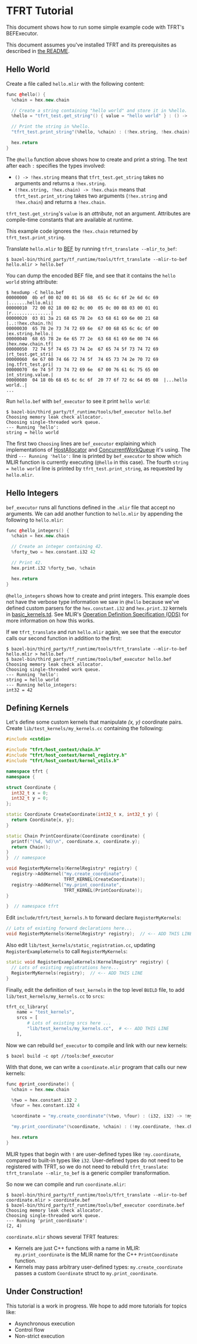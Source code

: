 # TFRT Tutorial

<!--* freshness: {
  owner: 'lauj'
  reviewed: '2020-04-28'
} *-->

<!-- TOC -->

This document shows how to run some simple example code with TFRT's BEFExecutor.

This document assumes you've installed TFRT and its prerequisites as described
in
[the README](https://github.com/tensorflow/runtime/blob/master/README.md#getting-started).

## Hello World

Create a file called `hello.mlir` with the following content:

```c++
func @hello() {
  %chain = hex.new.chain

  // Create a string containing "hello world" and store it in %hello.
  %hello = "tfrt_test.get_string"() { value = "hello world" } : () -> !hex.string

  // Print the string in %hello.
  "tfrt_test.print_string"(%hello, %chain) : (!hex.string, !hex.chain) -> !hex.chain

  hex.return
}
```

The `@hello` function above shows how to create and print a string. The text
after each `:` specifies the types involved:

-   `() -> !hex.string` means that `tfrt_test.get_string` takes no arguments and
    returns a `!hex.string`.
-   `(!hex.string, !hex.chain) -> !hex.chain` means that
    `tfrt_test.print_string` takes two arguments (`!hex.string` and
    `!hex.chain`) and returns a `!hex.chain`.

`tfrt_test.get_string`'s `value` is an *attribute*, not an argument. Attributes
are compile-time constants that are available at runtime.

This example code ignores the `!hex.chain` returned by `tfrt_test.print_string`.

Translate `hello.mlir` to [BEF](binary_executable_format.md) by running
`tfrt_translate --mlir_to_bef`:

```shell
$ bazel-bin/third_party/tf_runtime/tools/tfrt_translate --mlir-to-bef hello.mlir > hello.bef
```

You can dump the encoded BEF file, and see that it contains the `hello world`
string attribute:

```shell
$ hexdump -C hello.bef
00000000  0b ef 00 02 00 01 16 68  65 6c 6c 6f 2e 6d 6c 69  |.......hello.mli|
00000010  72 00 02 18 00 02 0c 00  05 0c 00 08 03 00 01 01  |r...............|
00000020  03 81 3a 21 68 65 78 2e  63 68 61 69 6e 00 21 68  |..:!hex.chain.!h|
00000030  65 78 2e 73 74 72 69 6e  67 00 68 65 6c 6c 6f 00  |ex.string.hello.|
00000040  68 65 78 2e 6e 65 77 2e  63 68 61 69 6e 00 74 66  |hex.new.chain.tf|
00000050  72 74 5f 74 65 73 74 2e  67 65 74 5f 73 74 72 69  |rt_test.get_stri|
00000060  6e 67 00 74 66 72 74 5f  74 65 73 74 2e 70 72 69  |ng.tfrt_test.pri|
00000070  6e 74 5f 73 74 72 69 6e  67 00 76 61 6c 75 65 00  |nt_string.value.|
00000080  04 18 0b 68 65 6c 6c 6f  20 77 6f 72 6c 64 05 08  |...hello world..|
...
```

Run `hello.bef` with `bef_executor` to see it print `hello world`:

```shell
$ bazel-bin/third_party/tf_runtime/tools/bef_executor hello.bef
Choosing memory leak check allocator.
Choosing single-threaded work queue.
--- Running 'hello':
string = hello world
```

The first two `Choosing` lines are `bef_executor` explaining which
implementations of
[HostAllocator](https://cs.opensource.google/tensorflow/runtime/+/master:include/tfrt/host_context/host_allocator.h)
and
[ConcurrentWorkQueue](https://cs.opensource.google/tensorflow/runtime/+/master:include/tfrt/host_context/concurrent_work_queue.h)
it's using. The third `--- Running 'hello':` line is printed by `bef_executor`
to show which MLIR function is currently executing (`@hello` in this case). The
fourth `string = hello world` line is printed by `tfrt_test.print_string`, as
requested by `hello.mlir`.

## Hello Integers

`bef_executor` runs all functions defined in the `.mlir` file that accept no
arguments. We can add another function to `hello.mlir` by appending the
following to `hello.mlir`:

```c++
func @hello_integers() {
  %chain = hex.new.chain

  // Create an integer containing 42.
  %forty_two = hex.constant.i32 42

  // Print 42.
  hex.print.i32 %forty_two, %chain

  hex.return
}
```

`@hello_integers` shows how to create and print integers. This example does not
have the verbose type information we saw in `@hello` because we've defined
custom parsers for the `hex.constant.i32` and `hex.print.32` kernels in
[basic_kernels.td](https://cs.opensource.google/tensorflow/runtime/+/master:include/tfrt/basic_kernels/opdefs/basic_kernels.td).
See MLIR's
[Operation Definition Specification (ODS)](https://mlir.llvm.org/docs/OpDefinitions/)
for more information on how this works.

If we `tfrt_translate` and run `hello.mlir` again, we see that the executor
calls our second function in addition to the first:

```shell
$ bazel-bin/third_party/tf_runtime/tools/tfrt_translate --mlir-to-bef hello.mlir > hello.bef
$ bazel-bin/third_party/tf_runtime/tools/bef_executor hello.bef
Choosing memory leak check allocator.
Choosing single-threaded work queue.
--- Running 'hello':
string = hello world
--- Running hello_integers:
int32 = 42
```

## Defining Kernels

Let's define some custom kernels that manipulate *(x, y)* coordinate pairs.
Create `lib/test_kernels/my_kernels.cc` containing the following:

```c++
#include <cstdio>

#include "tfrt/host_context/chain.h"
#include "tfrt/host_context/kernel_registry.h"
#include "tfrt/host_context/kernel_utils.h"

namespace tfrt {
namespace {

struct Coordinate {
  int32_t x = 0;
  int32_t y = 0;
};

static Coordinate CreateCoordinate(int32_t x, int32_t y) {
  return Coordinate{x, y};
}

static Chain PrintCoordinate(Coordinate coordinate) {
  printf("(%d, %d)\n", coordinate.x, coordinate.y);
  return Chain();
}
}  // namespace

void RegisterMyKernels(KernelRegistry* registry) {
  registry->AddKernel("my.create_coordinate",
                      TFRT_KERNEL(CreateCoordinate));
  registry->AddKernel("my.print_coordinate",
                      TFRT_KERNEL(PrintCoordinate));
}

}  // namespace tfrt
```

Edit `include/tfrt/test_kernels.h` to forward declare `RegisterMyKernels`:

```c++
// Lots of existing forward declarations here...
void RegisterMyKernels(KernelRegistry* registry);  // <-- ADD THIS LINE
```

Also edit `lib/test_kernels/static_registration.cc`, updating
`RegisterExampleKernels` to call `RegisterMyKernels`:

```c++
static void RegisterExampleKernels(KernelRegistry* registry) {
  // Lots of existing registrations here...
  RegisterMyKernels(registry);  // <-- ADD THIS LINE
}
```

Finally, edit the definition of `test_kernels` in the top level `BUILD` file, to
add `lib/test_kernels/my_kernels.cc` to `srcs`:

```python
tfrt_cc_library(
    name = "test_kernels",
    srcs = [
        # Lots of existing srcs here ...
        "lib/test_kernels/my_kernels.cc",  # <-- ADD THIS LINE
    ],
```

Now we can rebuild `bef_executor` to compile and link with our new kernels:

```shell
$ bazel build -c opt //tools:bef_executor
```

With that done, we can write a `coordinate.mlir` program that calls our new
kernels:

```c++
func @print_coordinate() {
  %chain = hex.new.chain

  %two = hex.constant.i32 2
  %four = hex.constant.i32 4

  %coordinate = "my.create_coordinate"(%two, %four) : (i32, i32) -> !my.coordinate

  "my.print_coordinate"(%coordinate, %chain) : (!my.coordinate, !hex.chain) -> !hex.chain

  hex.return
}
```

MLIR types that begin with `!` are user-defined types like `!my.coordinate`,
compared to built-in types like `i32`. User-defined types do not need to be
registered with TFRT, so we do not need to rebuild `tfrt_translate`:
`tfrt_translate --mlir_to_bef` is a generic compiler transformation.

So now we can compile and run `coordinate.mlir`:

```shell
$ bazel-bin/third_party/tf_runtime/tools/tfrt_translate --mlir-to-bef coordinate.mlir > coordinate.bef
$ bazel-bin/third_party/tf_runtime/tools/bef_executor coordinate.bef
Choosing memory leak check allocator.
Choosing single-threaded work queue.
--- Running 'print_coordinate':
(2, 4)
```

`coordinate.mlir` shows several TFRT features:

-   Kernels are just C++ functions with a name in MLIR: `my.print_coordinate` is
    the MLIR name for the C++ `PrintCoordinate` function.
-   Kernels may pass arbitrary user-defined types: `my.create_coordinate` passes
    a custom `Coordinate` struct to `my.print_coordinate`.

## Under Construction!

This tutorial is a work in progress. We hope to add more tutorials for topics
like:

-   Asynchronous execution
-   Control flow
-   Non-strict execution
